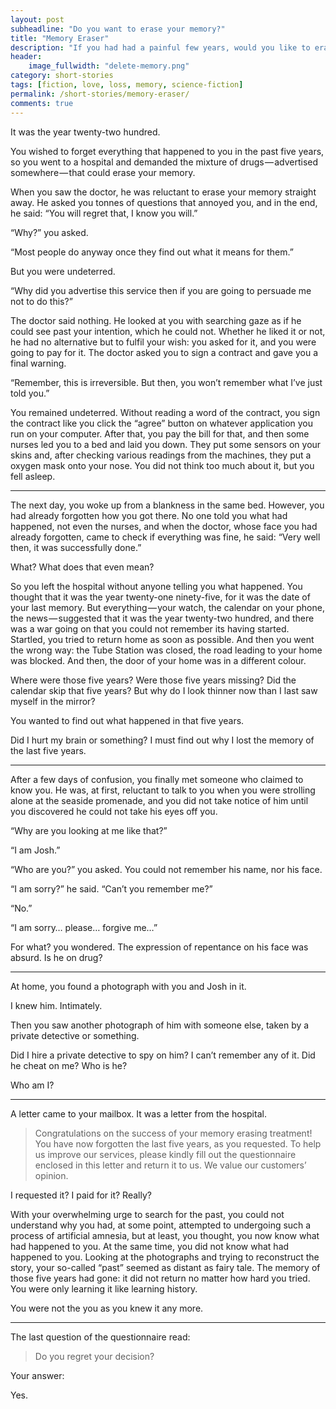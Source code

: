 ```yaml
---
layout: post
subheadline: "Do you want to erase your memory?"
title: "Memory Eraser"
description: "If you had had a painful few years, would you like to erase those memories if you could?"
header:
    image_fullwidth: "delete-memory.png"
category: short-stories
tags: [fiction, love, loss, memory, science-fiction]
permalink: /short-stories/memory-eraser/
comments: true
---
```

It was the year twenty-two hundred.

You wished to forget everything that happened to you in the past five years, so you went to a hospital and demanded the mixture of drugs — advertised somewhere — that could erase your memory.

When you saw the doctor, he was reluctant to erase your memory straight away. He asked you tonnes of questions that annoyed you, and in the end, he said: “You will regret that, I know you will.”

“Why?” you asked.

“Most people do anyway once they find out what it means for them.”

But you were undeterred.

“Why did you advertise this service then if you are going to persuade me not to do this?”

The doctor said nothing. He looked at you with searching gaze as if he could see past your intention, which he could not. Whether he liked it or not, he had no alternative but to fulfil your wish: you asked for it, and you were going to pay for it. The doctor asked you to sign a contract and gave you a final warning.

“Remember, this is irreversible. But then, you won’t remember what I’ve just told you.”

You remained undeterred. Without reading a word of the contract, you sign the contract like you click the “agree” button on whatever application you run on your computer. After that, you pay the bill for that, and then some nurses led you to a bed and laid you down. They put some sensors on your skins and, after checking various readings from the machines, they put a oxygen mask onto your nose. You did not think too much about it, but you fell asleep.

***

The next day, you woke up from a blankness in the same bed. However, you had already forgotten how you got there. No one told you what had happened, not even the nurses, and when the doctor, whose face you had already forgotten, came to check if everything was fine, he said: “Very well then, it was successfully done.”

What? What does that even mean?

So you left the hospital without anyone telling you what happened. You thought that it was the year twenty-one ninety-five, for it was the date of your last memory. But everything — your watch, the calendar on your phone, the news — suggested that it was the year twenty-two hundred, and there was a war going on that you could not remember its having started. Startled, you tried to return home as soon as possible. And then you went the wrong way: the Tube Station was closed, the road leading to your home was blocked. And then, the door of your home was in a different colour.

Where were those five years? Were those five years missing? Did the calendar skip that five years? But why do I look thinner now than I last saw myself in the mirror?

You wanted to find out what happened in that five years.

Did I hurt my brain or something? I must find out why I lost the memory of the last five years.

***

After a few days of confusion, you finally met someone who claimed to know you. He was, at first, reluctant to talk to you when you were strolling alone at the seaside promenade, and you did not take notice of him until you discovered he could not take his eyes off you.

“Why are you looking at me like that?”

“I am Josh.”

“Who are you?” you asked. You could not remember his name, nor his face.

“I am sorry?” he said. “Can’t you remember me?”

“No.”

“I am sorry… please… forgive me…”

For what? you wondered. The expression of repentance on his face was absurd. Is he on drug?

***

At home, you found a photograph with you and Josh in it.

I knew him. Intimately.

Then you saw another photograph of him with someone else, taken by a private detective or something.

Did I hire a private detective to spy on him? I can’t remember any of it. Did he cheat on me? Who is he?

Who am I?

***

A letter came to your mailbox. It was a letter from the hospital.

> Congratulations on the success of your memory erasing treatment! You have now forgotten the last five years, as you requested. To help us improve our services, please kindly fill out the questionnaire enclosed in this letter and return it to us. We value our customers’ opinion.

I requested it? I paid for it? Really?

With your overwhelming urge to search for the past, you could not understand why you had, at some point, attempted to undergoing such a process of artificial amnesia, but at least, you thought, you now know what had happened to you. At the same time, you did not know what had happened to you. Looking at the photographs and trying to reconstruct the story, your so-called “past” seemed as distant as fairy tale. The memory of those five years had gone: it did not return no matter how hard you tried. You were only learning it like learning history.

You were not the you as you knew it any more.

***

The last question of the questionnaire read:

> Do you regret your decision?

Your answer:

Yes.

